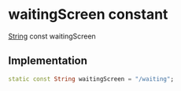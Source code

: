 


# waitingScreen constant







[String](https://api.flutter.dev/flutter/dart-core/String-class.html) const waitingScreen
  







## Implementation

```dart
static const String waitingScreen = "/waiting";
```







